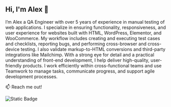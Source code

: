## Hi, I'm Alex 👋

I’m Alex a QA Engineer with over 5 years of experience in manual testing of web applications. I specialize in ensuring functionality, responsiveness, and user experience for websites built with HTML, WordPress, Elementor, and WooCommerce. My workflow includes creating and executing test cases and checklists, reporting bugs, and performing cross-browser and cross-device testing. I also validate markup-to-HTML conversions and third-party integrations like Mailchimp. With a strong eye for detail and a practical understanding of front-end development, I help deliver high-quality, user-friendly products. I work efficiently within cross-functional teams and use Teamwork to manage tasks, communicate progress, and support agile development processes.

:mailbox: Reach me out!

![Static Badge](https://img.shields.io/badge/Alex%20Kuchkov%20-%20%23EA4335?style=flat&logo=gmail&logoColor=%23EA4335&labelColor=%230B0D0E&color=%230B0D0E&cacheSeconds=https%3A%2F%2Fmail.google.com%2Fmail%2Fu%2F0%2F%3Fogbl%23inbox%3Fcompose%3DCllgCJZWPwszzjpDHFzJwfwnMzJFHDWvhncMlFxhjxXwxSmthTQmTNVDnJNmVhgrdvrSJMjHHQB&link=https%3A%2F%2Fmail.google.com%2Fmail%2Fu%2F0%2F%3Fogbl%23inbox%3Fcompose%3DCllgCJZWPwszzjpDHFzJwfwnMzJFHDWvhncMlFxhjxXwxSmthTQmTNVDnJNmVhgrdvrSJMjHHQB)


